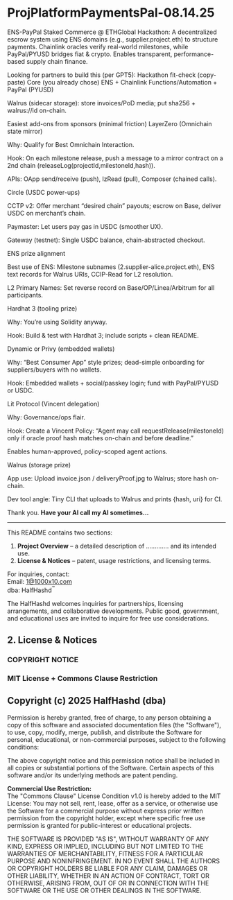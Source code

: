 # ProjPlatformPaymentsPal-08.14.25
ENS-PayPal Staked Commerce @ ETHGlobal Hackathon: A decentralized escrow system using ENS domains (e.g., supplier.project.eth) to structure payments. Chainlink oracles verify real-world milestones, while PayPal/PYUSD bridges fiat &amp; crypto. Enables transparent, performance-based supply chain finance.

Looking for partners to build this (per GPT5):
Hackathon fit-check (copy-paste)
Core (you already chose)
ENS + Chainlink Functions/Automation + PayPal (PYUSD)

Walrus (sidecar storage): store invoices/PoD media; put sha256 + walrus://id on-chain.

Easiest add-ons from sponsors (minimal friction)
LayerZero (Omnichain state mirror)

Why: Qualify for Best Omnichain Interaction.

Hook: On each milestone release, push a message to a mirror contract on a 2nd chain (releaseLog(projectId,milestoneId,hash)).

APIs: OApp send/receive (push), lzRead (pull), Composer (chained calls).

Circle (USDC power-ups)

CCTP v2: Offer merchant “desired chain” payouts; escrow on Base, deliver USDC on merchant’s chain.

Paymaster: Let users pay gas in USDC (smoother UX).

Gateway (testnet): Single USDC balance, chain-abstracted checkout.

ENS prize alignment

Best use of ENS: Milestone subnames (2.supplier-alice.project.eth), ENS text records for Walrus URIs, CCIP-Read for L2 resolution.

L2 Primary Names: Set reverse record on Base/OP/Linea/Arbitrum for all participants.

Hardhat 3 (tooling prize)

Why: You’re using Solidity anyway.

Hook: Build & test with Hardhat 3; include scripts + clean README.

Dynamic or Privy (embedded wallets)

Why: “Best Consumer App” style prizes; dead-simple onboarding for suppliers/buyers with no wallets.

Hook: Embedded wallets + social/passkey login; fund with PayPal/PYUSD or USDC.

Lit Protocol (Vincent delegation)

Why: Governance/ops flair.

Hook: Create a Vincent Policy: “Agent may call requestRelease(milestoneId) only if oracle proof hash matches on-chain and before deadline.”

Enables human-approved, policy-scoped agent actions.

Walrus (storage prize)

App use: Upload invoice.json / deliveryProof.jpg to Walrus; store hash on-chain.

Dev tool angle: Tiny CLI that uploads to Walrus and prints {hash, uri} for CI.

Thank you. 
**Have your AI call my AI sometimes...**

--- 
This README contains two sections: 
1. **Project Overview** – a detailed description of …………. and its intended use.  
2. **License & Notices** – patent, usage restrictions, and licensing terms.

For inquiries, contact:  
Email: 1@1000x10.com  
dba: HalfHashd<sup>™</sup>

The HalfHashd welcomes inquiries for partnerships, licensing arrangements, and collaborative developments. Public good, government, and educational uses are invited to inquire for free use considerations.

## 2. License & Notices

### COPYRIGHT NOTICE

### MIT License + Commons Clause Restriction
Copyright (c) 2025 HalfHashd (dba)
---

Permission is hereby granted, free of charge, to any person obtaining a copy of this software and associated documentation files (the "Software"), to use, copy, modify, merge, publish, and distribute the Software for personal, educational, or non-commercial purposes, subject to the following conditions:

The above copyright notice and this permission notice shall be included in all copies or substantial portions of the Software. Certain aspects of this software and/or its underlying methods are patent pending. 

**Commercial Use Restriction:**  
The "Commons Clause" License Condition v1.0 is hereby added to the MIT License: 
You may not sell, rent, lease, offer as a service, or otherwise use the Software for a commercial purpose without express prior written permission from the copyright holder, except where specific free use permission is granted for public-interest or educational projects.

THE SOFTWARE IS PROVIDED "AS IS", WITHOUT WARRANTY OF ANY KIND, EXPRESS OR IMPLIED, INCLUDING BUT NOT LIMITED TO THE WARRANTIES OF MERCHANTABILITY, FITNESS FOR A PARTICULAR PURPOSE AND NONINFRINGEMENT. IN NO EVENT SHALL THE AUTHORS OR COPYRIGHT HOLDERS BE LIABLE FOR ANY CLAIM, DAMAGES OR OTHER LIABILITY, WHETHER IN AN ACTION OF CONTRACT, TORT OR OTHERWISE, ARISING FROM, OUT OF OR IN CONNECTION WITH THE SOFTWARE OR THE USE OR OTHER DEALINGS IN THE SOFTWARE.
